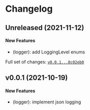 # Changelog

## Unreleased (2021-11-12)

#### New Features

-   (logger): add LoggingLevel enums

Full set of changes:
[`v0.0.1...8c02eb0`](https://github.com/nialov/nialog/compare/v0.0.1...8c02eb0)

## v0.0.1 (2021-10-19)

#### New Features

-   (logger): implement json logging
